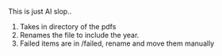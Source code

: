 This is just AI slop..

1. Takes in directory of the pdfs
2. Renames the file to include the year.
3. Failed items are in /failed, rename and move them manually
